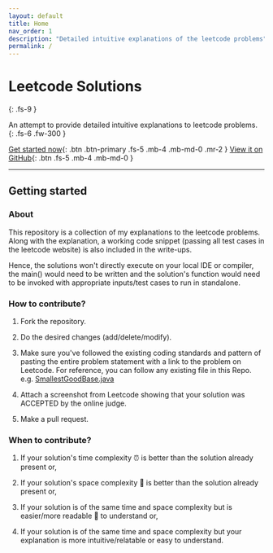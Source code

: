 ```yaml
---
layout: default
title: Home
nav_order: 1
description: "Detailed intuitive explanations of the leetcode problems"
permalink: /
---
```


# Leetcode Solutions
{: .fs-9 }

An attempt to provide detailed intuitive explanations to leetcode problems.
{: .fs-6 .fw-300 }

[Get started now](#getting-started){: .btn .btn-primary .fs-5 .mb-4 .mb-md-0 .mr-2 } [View it on GitHub](https://github.com/pmarsceill/just-the-docs){: .btn .fs-5 .mb-4 .mb-md-0 }

---

## Getting started

### About

This repository is a collection of my explanations to the leetcode problems. Along with the explanation, a working code snippet (passing all test cases in the leetcode website) is also included in the write-ups.

Hence, the solutions won't directly execute on your local IDE or compiler, the main() would need to be written and the solution's function would need to be invoked with appropriate inputs/test cases to run in standalone.

### How to contribute?

1. Fork the repository.

2. Do the desired changes (add/delete/modify).

3. Make sure you've followed the existing coding standards and pattern of pasting the entire problem statement with a link to the problem on Leetcode. For reference, you can follow any existing file in this Repo. e.g. [SmallestGoodBase.java](https://github.com/kshitijmishra23/leetCode/blob/master/java/SmallestGoodBase.java)

4. Attach a screenshot from Leetcode showing that your solution was ACCEPTED by the online judge.

5. Make a pull request.

### When to contribute?

1. If your solution's time complexity ⏰ is better than the solution already present or,

2. If your solution's space complexity 💾 is better than the solution already present or,

3. If your solution is of the same time and space complexity but is easier/more readable 📄 to understand or,

4. If your solution is of the same time and space complexity but your explanation is more intuitive/relatable or easy to understand.
